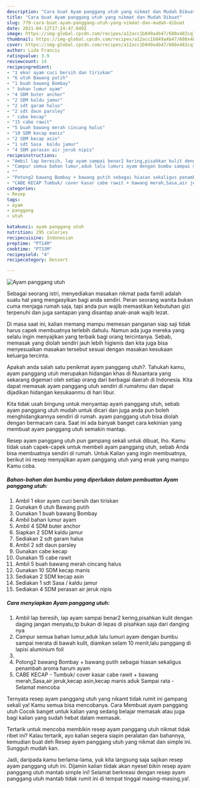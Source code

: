 ```yaml
---
description: "Cara buat Ayam panggang utuh yang nikmat dan Mudah Dibuat"
title: "Cara buat Ayam panggang utuh yang nikmat dan Mudah Dibuat"
slug: 779-cara-buat-ayam-panggang-utuh-yang-nikmat-dan-mudah-dibuat
date: 2021-04-12T17:24:47.649Z
image: https://img-global.cpcdn.com/recipes/a12acc1b049a4b47/680x482cq70/ayam-panggang-utuh-foto-resep-utama.jpg
thumbnail: https://img-global.cpcdn.com/recipes/a12acc1b049a4b47/680x482cq70/ayam-panggang-utuh-foto-resep-utama.jpg
cover: https://img-global.cpcdn.com/recipes/a12acc1b049a4b47/680x482cq70/ayam-panggang-utuh-foto-resep-utama.jpg
author: Lida Francis
ratingvalue: 3.9
reviewcount: 14
recipeingredient:
- "1 ekor ayam cuci bersih dan tiriskan"
- "6 utuh Bawang putih"
- "1 buah bawang Bombay"
- " bahan lumur ayam"
- "4 SDM buter anchor"
- "2 SDM kaldu jamur"
- "2 sdt garam halus"
- "2 sdt daun parsley"
- " cabe kecap"
- "15 cabe rawit"
- "5 buah bawang merah cincang halus"
- "10 SDM kecap manis"
- "2 SDM kecap asin"
- "1 sdt Sasa  kaldu jamur"
- "4 SDM perasan air jeruk nipis"
recipeinstructions:
- "Ambil lap beresih, lap ayam sampai benar2 kering,pisahkan kulit dengan daging jangan menyatu,tp bukan di lepas di pisahkan saja dari danging nya"
- "Campur semua bahan lumur,aduk lalu lumuri ayam dengan bumbu sampai merata di bawah kulit, diamkan selam 10 menit,lalu panggang di lapisi aluminium foil"
- ""
- "Potong2 bawang Bombay + bawang putih sebagai hiasan sekaligus penambah aroma harum ayam"
- "CABE KECAP Tumbuk/ cover kasar cabe rawit + bawang merah,Sasa,air jeruk,kecap asin,kecap manis aduk Sampai rata  Selamat mencoba"
categories:
- Resep
tags:
- ayam
- panggang
- utuh

katakunci: ayam panggang utuh 
nutrition: 295 calories
recipecuisine: Indonesian
preptime: "PT14M"
cooktime: "PT33M"
recipeyield: "4"
recipecategory: Dessert

---
```



![Ayam panggang utuh](https://img-global.cpcdn.com/recipes/a12acc1b049a4b47/680x482cq70/ayam-panggang-utuh-foto-resep-utama.jpg)

Sebagai seorang istri, menyediakan masakan nikmat pada famili adalah suatu hal yang mengasyikan bagi anda sendiri. Peran seorang  wanita bukan cuma menjaga rumah saja, tapi anda pun wajib memastikan kebutuhan gizi terpenuhi dan juga santapan yang disantap anak-anak wajib lezat.

Di masa  saat ini, kalian memang mampu memesan panganan siap saji tidak harus capek membuatnya terlebih dahulu. Namun ada juga mereka yang selalu ingin menyajikan yang terbaik bagi orang tercintanya. Sebab, memasak yang diolah sendiri jauh lebih higienis dan kita juga bisa menyesuaikan masakan tersebut sesuai dengan masakan kesukaan keluarga tercinta. 



Apakah anda salah satu penikmat ayam panggang utuh?. Tahukah kamu, ayam panggang utuh merupakan hidangan khas di Nusantara yang sekarang digemari oleh setiap orang dari berbagai daerah di Indonesia. Kita dapat memasak ayam panggang utuh sendiri di rumahmu dan dapat dijadikan hidangan kesukaanmu di hari libur.

Kita tidak usah bingung untuk menyantap ayam panggang utuh, sebab ayam panggang utuh mudah untuk dicari dan juga anda pun boleh menghidangkannya sendiri di rumah. ayam panggang utuh bisa diolah dengan bermacam cara. Saat ini ada banyak banget cara kekinian yang membuat ayam panggang utuh semakin mantap.

Resep ayam panggang utuh pun gampang sekali untuk dibuat, lho. Kamu tidak usah capek-capek untuk membeli ayam panggang utuh, sebab Anda bisa membuatnya sendiri di rumah. Untuk Kalian yang ingin membuatnya, berikut ini resep menyajikan ayam panggang utuh yang enak yang mampu Kamu coba.

<!--inarticleads1-->

##### Bahan-bahan dan bumbu yang diperlukan dalam pembuatan Ayam panggang utuh:

1. Ambil 1 ekor ayam cuci bersih dan tiriskan
1. Gunakan 6 utuh Bawang putih
1. Gunakan 1 buah bawang Bombay
1. Ambil  bahan lumur ayam
1. Ambil 4 SDM buter anchor
1. Siapkan 2 SDM kaldu jamur
1. Sediakan 2 sdt garam halus
1. Ambil 2 sdt daun parsley
1. Gunakan  cabe kecap
1. Gunakan 15 cabe rawit
1. Ambil 5 buah bawang merah cincang halus
1. Gunakan 10 SDM kecap manis
1. Sediakan 2 SDM kecap asin
1. Sediakan 1 sdt Sasa / kaldu jamur
1. Sediakan 4 SDM perasan air jeruk nipis




<!--inarticleads2-->

##### Cara menyiapkan Ayam panggang utuh:

1. Ambil lap beresih, lap ayam sampai benar2 kering,pisahkan kulit dengan daging jangan menyatu,tp bukan di lepas di pisahkan saja dari danging nya
1. Campur semua bahan lumur,aduk lalu lumuri ayam dengan bumbu sampai merata di bawah kulit, diamkan selam 10 menit,lalu panggang di lapisi aluminium foil
1. 
1. Potong2 bawang Bombay + bawang putih sebagai hiasan sekaligus penambah aroma harum ayam
1. CABE KECAP - Tumbuk/ cover kasar cabe rawit + bawang merah,Sasa,air jeruk,kecap asin,kecap manis aduk Sampai rata  - Selamat mencoba




Ternyata resep ayam panggang utuh yang nikamt tidak rumit ini gampang sekali ya! Kamu semua bisa mencobanya. Cara Membuat ayam panggang utuh Cocok banget untuk kalian yang sedang belajar memasak atau juga bagi kalian yang sudah hebat dalam memasak.

Tertarik untuk mencoba membikin resep ayam panggang utuh nikmat tidak ribet ini? Kalau tertarik, ayo kalian segera siapin peralatan dan bahannya, kemudian buat deh Resep ayam panggang utuh yang nikmat dan simple ini. Sungguh mudah kan. 

Jadi, daripada kamu berlama-lama, yuk kita langsung saja sajikan resep ayam panggang utuh ini. Dijamin kalian tiidak akan nyesel bikin resep ayam panggang utuh mantab simple ini! Selamat berkreasi dengan resep ayam panggang utuh mantab tidak rumit ini di tempat tinggal masing-masing,ya!.

